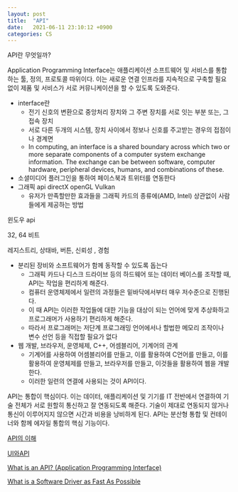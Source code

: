 ```yaml
---
layout: post
title:  "API"
date:   2021-06-11 23:10:12 +0900
categories: CS
---
```


API란 무엇일까?

Application Programming Interface는 애플리케이션 소프트웨어 및 서비스를 통합하는 툴, 정의, 프로토콜 따위이다. 이는 새로운 연결 인프라를 지속적으로 구축할 필요 없이 제품 및  서비스가 서로 커뮤니케이션을 할 수 있도록 도와준다.

- interface란
    - 전기 신호의 변환으로 중앙처리 장치와 그 주변 장치를 서로 잇는 부분 또는, 그 접속 장치
    - 서로 다른 두개의 시스템, 장치 사이에서 정보나 신호를 주고받는 경우의 접점이나 경계면
    - In computing, an interface is a shared boundary across which two or more separate components of a computer system exchange information. The exchange can be between software, computer hardware, peripheral devices, humans, and combinations of these.
- 소셜미디어 플러그인을 통하여 페이스북과 트위터를 연동한다
- 그래픽 api directX openGL Vulkan
    - 유저가 만족할만한 효과들을 그래픽 카드의 종류에(AMD, Intel) 상관없이 사람들에게 제공하는 방법

윈도우 api

32, 64 비트

레지스트리, 상태바, 버튼, 신뢰성 , 경험

- 분리된 장비와 소프트웨어가 함께 동작할 수 있도록 돕는다
    - 그래픽 카드나 디스크 드라이브 등의 하드웨어 또는 데이터 베이스를 조작할 때, API는 작업을 편리하게 해준다.
    - 컴퓨터 운영체제에서 일련의 과정들은 밑바닥에서부터 매우 저수준으로 진행된다.
    - 이 때 API는 이러한 작업들에 대한 기능을 대상이 되는 언어에 맞게 추상화하고 프로그래머가 사용하기 편리하게 해준다.
    - 따라서 프로그래머는 저단계 프로그래밍 언어에서나 할법한 메모리 조작이나 변수 선언 등을 직접할 필요가 없다
- 웹 개발, 브라우저, 운영체제, C++, 어셈블리어, 기계어의 관계
    - 기계어를 사용하여 어셈블리어를 만들고, 이를 활용하여 C언어를 만들고, 이를 활용하여 운영체제를 만들고, 브라우저를 만들고, 이것들을 활용하여 웹을 개발한다.
    - 이러한 일련의 연결에 사용되는 것이 API이다.

API는 통합이 핵심이다. 이는 데이터, 애플리케이션 및 기기를 IT 전반에서 연결하여 기술 전체가 서로 원할히 통신하고 잘 연동되도록 해준다. 기술이 제대로 연동되지 않거나 통신이 이루어지지 않으면 시간과 비용을 낭비하게 된다. API는 분산형 통합 및 컨테이너와 함께 에자일 통합의 핵심 기능이다.

[API의 이해](https://www.redhat.com/ko/topics/api)

[UI와API](https://www.youtube.com/watch?v=Z4kH0IZVT-8&t=95s)

[](https://namu.wiki/w/API)

[What is an API? (Application Programming Interface)](https://www.youtube.com/watch?v=6STSHbdXQWI)

[What is a Software Driver as Fast As Possible](https://www.youtube.com/watch?v=t-aRlwLI-b0)